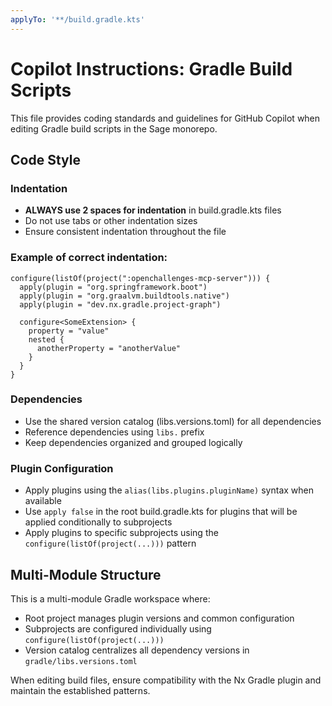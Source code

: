 ```yaml
---
applyTo: '**/build.gradle.kts'
---
```


# Copilot Instructions: Gradle Build Scripts

This file provides coding standards and guidelines for GitHub Copilot when editing Gradle build scripts in the Sage monorepo.

## Code Style

### Indentation

- **ALWAYS use 2 spaces for indentation** in build.gradle.kts files
- Do not use tabs or other indentation sizes
- Ensure consistent indentation throughout the file

### Example of correct indentation:

```gradle-kotlin-dsl
configure(listOf(project(":openchallenges-mcp-server"))) {
  apply(plugin = "org.springframework.boot")
  apply(plugin = "org.graalvm.buildtools.native")
  apply(plugin = "dev.nx.gradle.project-graph")

  configure<SomeExtension> {
    property = "value"
    nested {
      anotherProperty = "anotherValue"
    }
  }
}
```

### Dependencies

- Use the shared version catalog (libs.versions.toml) for all dependencies
- Reference dependencies using `libs.` prefix
- Keep dependencies organized and grouped logically

### Plugin Configuration

- Apply plugins using the `alias(libs.plugins.pluginName)` syntax when available
- Use `apply false` in the root build.gradle.kts for plugins that will be applied conditionally to subprojects
- Apply plugins to specific subprojects using the `configure(listOf(project(...)))` pattern

## Multi-Module Structure

This is a multi-module Gradle workspace where:

- Root project manages plugin versions and common configuration
- Subprojects are configured individually using `configure(listOf(project(...)))`
- Version catalog centralizes all dependency versions in `gradle/libs.versions.toml`

When editing build files, ensure compatibility with the Nx Gradle plugin and maintain the established patterns.
